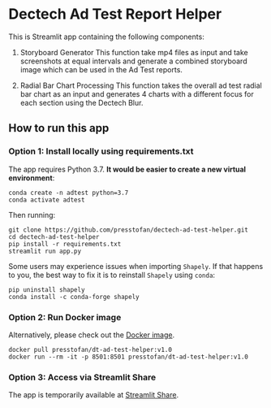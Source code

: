 # Dectech Ad Test Report Helper

This is Streamlit app containing the following components:

1. Storyboard Generator
This function take mp4 files as input and take screenshots at equal intervals and generate a combined storyboard image which can be used in the Ad Test reports.

2. Radial Bar Chart Processing
This function takes the overall ad test radial bar chart as an input and generates 4 charts with a different focus for each section using the Dectech Blur.

## How to run this app

### Option 1: Install locally using requirements.txt
The app requires Python 3.7. **It would be easier to create a new virtual environment**:

```{sh}
conda create -n adtest python=3.7
conda activate adtest
```

Then running:

```{sh}
git clone https://github.com/presstofan/dectech-ad-test-helper.git
cd dectech-ad-test-helper
pip install -r requirements.txt
streamlit run app.py
```

Some users may experience issues when importing `Shapely`. If that happens to you, the best way to fix it is to reinstall `Shapely` using `conda`:

```{sh}
pip uninstall shapely
conda install -c conda-forge shapely
```

### Option 2: Run Docker image
Alternatively, please check out the [Docker image](https://hub.docker.com/repository/docker/presstofan/dt-ad-test-helper).

```{sh}
docker pull presstofan/dt-ad-test-helper:v1.0
docker run --rm -it -p 8501:8501 presstofan/dt-ad-test-helper:v1.0
```

### Option 3: Access via Streamlit Share
The app is temporarily available at [Streamlit Share](https://share.streamlit.io/presstofan/dectech-ad-test-helper/app.py).
